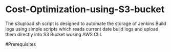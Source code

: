 # Cost-Optimization-using-S3-bucket

The s3upload.sh script is designed to automate the storage of Jenkins Build logs using simple scripts which reads current date build logs and upload them directly into S3 Bucket wusing AWS CLI.

#Prerequisites
